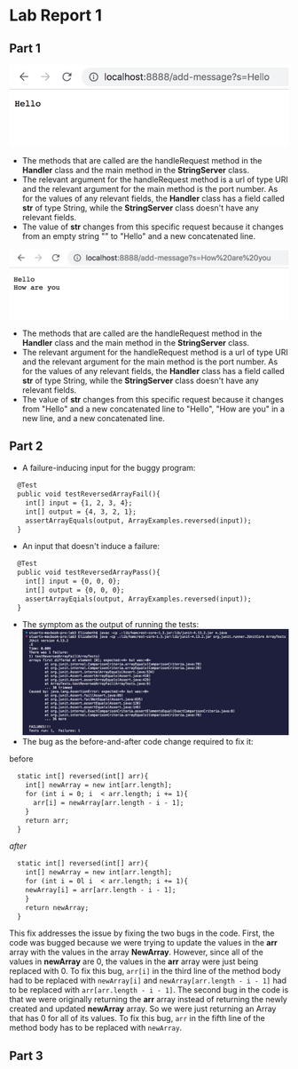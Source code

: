 # Lab Report 1

## Part 1
![Image](addMessage1.png)
* The methods that are called are the handleRequest method in the **Handler** class and the main method in the **StringServer** class.
* The relevant argument for the handleRequest method is a url of type URI and the relevant argument for the main method is the port number. As for the values of any relevant fields, the **Handler** class has a field called **str** of type String, while the **StringServer** class doesn't have any relevant fields.
* The value of **str** changes from this specific request because it changes from an empty string "" to "Hello" and a new concatenated line. 

![Image](addMessage2.png)
* The methods that are called are the handleRequest method in the **Handler** class and the main method in the **StringServer** class.
* The relevant argument for the handleRequest method is a url of type URI and the relevant argument for the main method is the port number. As for the values of any relevant fields, the **Handler** class has a field called **str** of type String, while the **StringServer** class doesn't have any relevant fields.
* The value of **str** changes from this specific request because it changes from "Hello" and a new concatenated line to "Hello", "How are you" in a new line, and a new concatenated line. 

## Part 2
* A failure-inducing input for the buggy program:
```
  @Test
  public void testReversedArrayFail(){
    int[] input = {1, 2, 3, 4};
    int[] output = {4, 3, 2, 1};
    assertArrayEquals(output, ArrayExamples.reversed(input));
  }
```
* An input that doesn't induce a failure:
```
  @Test
  public void testReversedArrayPass(){
    int[] input = {0, 0, 0};
    int[] output = {0, 0, 0};
    assertArrayEqials(output, ArrayExamples.reversed(input));
  }
```
* The symptom as the output of running the tests:
![Image](lab3symptom.png)
* The bug as the before-and-after code change required to fix it:

before
```
  static int[] reversed(int[] arr){
    int[] newArray = new int[arr.length];
    for (int i = 0; i  < arr.length; i += 1){
      arr[i] = newArray[arr.length - i - 1];
    }
    return arr;
  }
```
*after*
```
  static int[] reversed(int[] arr){
    int[] newArray = new int[arr.length];
    for (int i = 0l i  < arr.length; i += 1){
    newArray[i] = arr[arr.length - i - 1];
    }
    return newArray;
  }
```

This fix addresses the issue by fixing the two bugs in the code. First, the code was bugged because we were trying to update the values in the **arr** array with the values in the array **NewArray**. However, since all of the values in **newArray** are 0, the values in the **arr** array were just being replaced with 0. To fix this bug, ```arr[i]``` in the third line of the method body had to be replaced with ```newArray[i]``` and ```newArray[arr.length - i - 1]``` had to be replaced with ```arr[arr.length - i - 1]```. The second bug in the code is that we were originally returning the **arr** array instead of returning the newly created and updated **newArray** array. So we were just returning an Array that has 0 for all of its values. To fix this bug, ```arr``` in the fifth line of the method body has to be replaced with ```newArray```.


## Part 3
